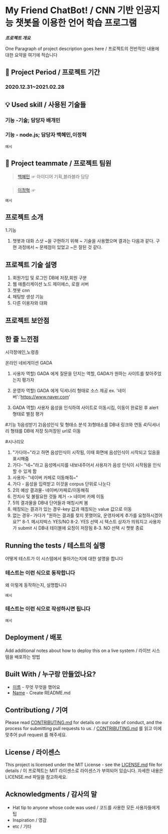# My Friend ChatBot! / CNN 기반 인공지능 챗봇을 이용한 언어 학습 프로그램

***프로젝트 개요***

One Paragraph of project description goes here / 프로젝트의 전반적인 내용에 대한 요약을 여기에 적습니다

## 📅 Project Period / 프로젝트 기간

### 2020.12.31~2021.02.28

## 💡 Used skill / 사용된 기술들

### 기능 -기술; 담당자 배개민
### 기능 - node.js; 담당자 백혜민,이정혁

```
예시
```

## 🙋 Project teammate / 프로젝트 팀원

> [백혜민](https://github.com/HyeminBaek) ☞ 아이디어 기획,블라블라 담당
###
> [이정혁](https://github.com/wjdgurrj) ☞ 

```
예시
```

## 프로젝트 소개
1.기능
1) 챗봇과 대화
스샷
~을 구현하기 위해 ~ 기술을 사용했으며 결과는 다음과 같다.
구현 과정에서 ~ 문제점이 있었고 ~은 잘된 것 같다.

## 프로젝트 기술 설명
1) 회원가입 및 로그인
DB에 저장,회원 구분
2) 웹 애플리케이션
노드 제이에스, 로컬 서버
3) 챗봇
cnn
4) 채팅방 생성 기능
5) 다른 이용자와 대화 

## 프로젝트 보안점
## 한 줄 느낀점



시각장애인,노령층

온라인 네비게이션 GADA

1. 사용자
역할) GADA 에게 질문을 던지는 역할, GADA가 원하는 사이트를 찾아주었는지 평가자

2. 운영자 
역할) GADA 에게 딕셔너리 형태로 소스 제공 ex. '네이버':'https://www.naver.com'

3. GADA
역할) 사용자 음성을 인식하여 사이트로 이동시킴, 이동이 완료된 후 alert 형태로 별점 평가

#기능
1)음성받기
2)음성인식 및 형태소 분석
3)형태소를 DB내 링크와 연동
4)딕셔너리 형태를 DB에 저장
5)저장된 url로 이동

#시나리오
1. "가다야~"라고 하면 음성인식이 시작됨, 이때 화면에 음성인식이 시작되고 있음을 표시해줌
2. 가다- "네~"라고 음성메시지를 내보내주어서 사용자가 음성 인식이 시작됨을 인식할 수 있게 함
3. 사용자- "네이버 카페로 이동해줘~"
4. 가다 - 음성을 입력받고 이것을 corpus 단위로 나눈다
4. 2의 예상 결과물- 네이버/카페로/이동해줘
5. 전치사 및 불필요한 것들 제거 -> 네이버 카페 이동
6. 5의 결과물을 DB내 단어들과 매칭시켜 봄
7. 매칭되는 결과가 있는 경우-key 값과 매칭되는 value 값으로 이동
8. 없는 경우- 가다가 "원하는 결과를 찾지 못했어요, 운영자에게 추가를 요청하시겠어요?"
8-1. 메시지박스 YES/NO
8-2. YES 선택 시 텍스트 상자가 띄워지고 사용자가 submit 시 DB내 테이블에 요청이 저장됨
8-3. NO 선택 시 챗봇 종료



## Running the tests / 테스트의 실행

어떻게 테스트가 이 시스템에서 돌아가는지에 대한 설명을 합니다

### 테스트는 이런 식으로 동작합니다

왜 이렇게 동작하는지, 설명합니다

```
예시
```

### 테스트는 이런 식으로 작성하시면 됩니다

```
예시
```

## Deployment / 배포

Add additional notes about how to deploy this on a live system / 라이브 시스템을 배포하는 방법

## Built With / 누구랑 만들었나요?

* [이름](링크) - 무엇 무엇을 했어요
* [Name](Link) - Create README.md

## Contributiong / 기여

Please read [CONTRIBUTING.md](https://gist.github.com/PurpleBooth/b24679402957c63ec426) for details on our code of conduct, and the process for submitting pull requests to us. / [CONTRIBUTING.md](https://gist.github.com/PurpleBooth/b24679402957c63ec426) 를 읽고 이에 맞추어 pull request 를 해주세요.

## License / 라이센스

This project is licensed under the MIT License - see the [LICENSE.md](https://gist.github.com/PurpleBooth/LICENSE.md) file for details / 이 프로젝트는 MIT 라이센스로 라이센스가 부여되어 있습니다. 자세한 내용은 LICENSE.md 파일을 참고하세요.

## Acknowledgments / 감사의 말

* Hat tip to anyone whose code was used / 코드를 사용한 모든 사용자들에게 팁
* Inspiration / 영감
* etc / 기타
